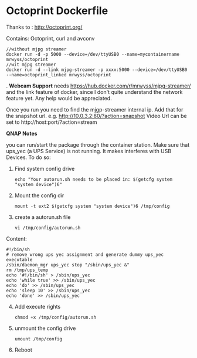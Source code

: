 # Octoprint Dockerfile


Thanks to : http://octoprint.org/

Contains: Octoprint, curl and avconv

```
//without mjpg streamer
docker run -d -p 5000 --device=/dev/ttyUSB0 --name=mycontainername mrwyss/octoprint
//wit mjpg streamer
docker run -d --link mjpg-streamer -p xxxx:5000 --device=/dev/ttyUSB0 --name=octoprint_linked mrwyss/octoprint

```

.
**Webcam Support**
needs https://hub.docker.com/r/mrwyss/mjpg-streamer/ and the link feature of docker, since I don't quite understand the network feature yet. 
Any help would be appreciated.

Once you run you need to find the mjgp-streamer internal ip. Add that for the snapshot url. e.g. http://10.0.3.2:80/?action=snapshot
Video Url can be set to http://host:port/?action=stream 


**QNAP Notes**

you can run/start the package through the container station. Make sure that ups_yec (a UPS Service) is not running. 
It makes interferes with USB Devices. To do so:

1. Find system config drive
	```
	echo "Your autorun.sh needs to be placed in: $(getcfg system "system device")6"
	```

2. Mount the config dir
	```
	mount -t ext2 $(getcfg system "system device")6 /tmp/config
	```

3. create a autorun.sh file
	```
	vi /tmp/config/autorun.sh
	```

Content: 

	#!/bin/sh
	# remove wrong ups yec assignment and generate dummy ups_yec executable
	/sbin/daemon_mgr ups_yec stop "/sbin/ups_yec &"
	rm /tmp/ups_temp
	echo '#!/bin/sh' > /sbin/ups_yec
	echo 'while true' >> /sbin/ups_yec
	echo 'do' >> /sbin/ups_yec
	echo 'sleep 10' >> /sbin/ups_yec
	echo 'done' >> /sbin/ups_yec

4. Add execute rights
	```
	chmod +x /tmp/config/autorun.sh
	```

5. unmount the config drive
  	```
	umount /tmp/config
	```

6. Reboot